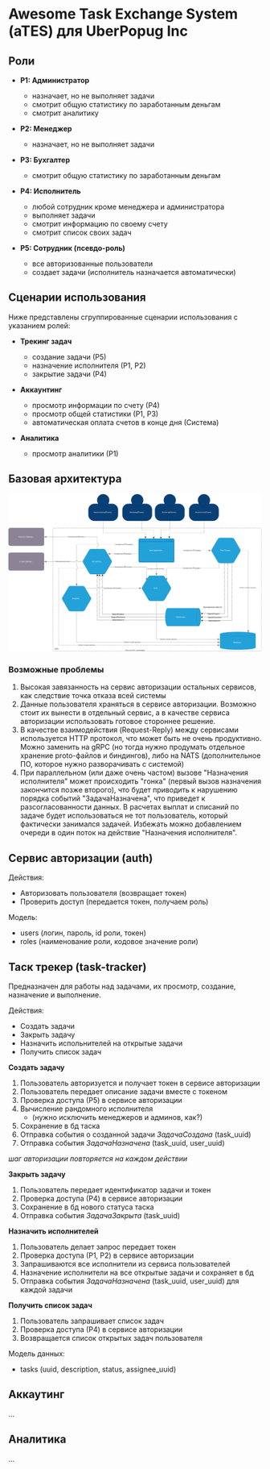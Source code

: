 # Awesome Task Exchange System (aTES) для UberPopug Inc
## Роли

- **Р1: Администратор**
  - назначает, но не выполняет задачи
  - смотрит общую статистику по заработанным деньгам
  - смотрит аналитику

- **Р2: Менеджер**
  - назначает, но не выполняет задачи

- **Р3: Бухгалтер**
  - смотрит общую статистику по заработанным деньгам

- **Р4: Исполнитель**
  - любой сотрудник кроме менеджера и администратора
  - выполняет задачи
  - смотрит информацию по своему счету
  - смотрит список своих задач
  
- **Р5: Сотрудник (псевдо-роль)**
  - все авторизованные пользователи
  - создает задачи (исполнитель назначается автоматически)


## Сценарии использования

Ниже представлены сгруппированные сценарии использования с указанием ролей:

- **Трекинг задач**
  - создание задачи (Р5)
  - назначение исполнителя (Р1, Р2)
  - закрытие задачи (Р4)

- **Аккаунтинг**
  - просмотр информации по счету (Р4)
  - просмотр общей статистики (Р1, Р3)
  - автоматическая оплата счетов в конце дня (Система)

- **Аналитика**
  - просмотр аналитики (Р1)

## Базовая архитектура

![Базовая архитектура](baseline_architecture_diagram.svg)

### Возможные проблемы

1. Высокая завязанность на сервис авторизации остальных сервисов, как следствие точка отказа всей системы
2. Данные пользователя храняться в сервисе авторизации. Возможно стоит их вынести в отдельный сервис, а в качестве сервиса авторизации использовать готовое стороннее решение.
3. В качестве взаимодействия (Request-Reply) между сервисами используется HTTP протокол, что может быть не очень продуктивно. Можно заменить на gRPC (но тогда нужно продумать отдельное хранение proto-файлов и биндингов), либо на NATS (дополнительное ПО, которое нужно разворачивать с системой)
4. При параллельном (или даже очень частом) вызове "Назначения исполнителя" может происходить "гонка" (первый вызов назначения закончится позже второго), что будет приводить к нарушению порядка событий "ЗадачаНазначена", что приведет к разсогласованности данных. В расчетах выплат и списаний по задаче будет использоваться не тот пользователь, который фактически занимался задачей. Избежать можно добавлением очереди в один поток на действие "Назначения исполнителя".

## Сервис авторизации (auth)

Действия:
- Авторизовать пользователя (возвращает токен)
- Проверить доступ (передается токен, получаем роль)

Модель:
- users (логин, пароль, id роли, токен)
- roles (наименование роли, кодовое значение роли)

## Таск трекер (task-tracker)
Предназначен для работы над задачами, их просмотр, создание, назначение и выполнение.

Действия:
- Создать задачи
- Закрыть задачу
- Назначить испольнителей на открытые задачи
- Получить список задач

**Создать задачу**
1. Пользователь авторизуется и получает токен в сервисе авторизации
2. Пользователь передает описание задачи вместе с токеном
3. Проверка доступа (Р5) в сервисе авторизации
4. Вычисление рандомного исполнителя 
    - (нужно исключить менеджеров и админов, как?)
5. Сохранение в бд таска
6. Отправка события о созданной задачи *ЗадачаСоздана* (task_uuid)
7. Отправка события *ЗадачаНазначена* (task_uuid, user_uuid)

*шаг авторизации повторяется на каждом действии*

**Закрыть задачу**
1. Пользователь передает идентификатор задачи и токен
2. Проверка доступа (Р4) в сервисе авторизации
3. Сохранение в бд нового статуса таска
4. Отправка события *ЗадачаЗакрыта* (task_uuid)

**Назначить исполнителей**
1. Пользователь делает запрос передает токен
2. Проверка доступа (Р1, Р2) в сервисе авторизации
3. Запрашиваются все исполнители из сервиса пользователей
4. Назначение исполнители на все открытые задачи и сохраняет в бд
5. Отправка события *ЗадачаНазначена* (task_uuid, user_uuid) для каждой задачи

**Получить список задач**
1. Пользователь запрашивает список задач 
2. Проверка доступа (Р4) в сервисе авторизации
3. Возвращается список открытых задач пользователя

Модель данных:
- tasks (uuid, description, status, assignee_uuid)

## Аккаутинг
...

## Аналитика
...
